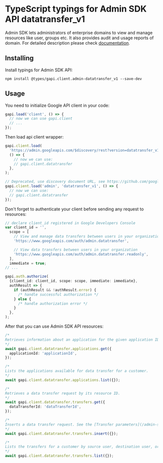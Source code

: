 # TypeScript typings for Admin SDK API datatransfer_v1

Admin SDK lets administrators of enterprise domains to view and manage resources like user, groups etc. It also provides audit and usage reports of domain.
For detailed description please check [documentation](https://developers.google.com/admin-sdk/).

## Installing

Install typings for Admin SDK API:

```
npm install @types/gapi.client.admin-datatransfer_v1 --save-dev
```

## Usage

You need to initialize Google API client in your code:

```typescript
gapi.load('client', () => {
  // now we can use gapi.client
  // ...
});
```

Then load api client wrapper:

```typescript
gapi.client.load(
  'https://admin.googleapis.com/$discovery/rest?version=datatransfer_v1',
  () => {
    // now we can use:
    // gapi.client.datatransfer
  },
);
```

```typescript
// Deprecated, use discovery document URL, see https://github.com/google/google-api-javascript-client/blob/master/docs/reference.md#----gapiclientloadname----version----callback--
gapi.client.load('admin', 'datatransfer_v1', () => {
  // now we can use:
  // gapi.client.datatransfer
});
```

Don't forget to authenticate your client before sending any request to resources:

```typescript
// declare client_id registered in Google Developers Console
var client_id = '',
  scope = [
    // View and manage data transfers between users in your organization
    'https://www.googleapis.com/auth/admin.datatransfer',

    // View data transfers between users in your organization
    'https://www.googleapis.com/auth/admin.datatransfer.readonly',
  ],
  immediate = true;
// ...

gapi.auth.authorize(
  {client_id: client_id, scope: scope, immediate: immediate},
  authResult => {
    if (authResult && !authResult.error) {
      /* handle successful authorization */
    } else {
      /* handle authorization error */
    }
  },
);
```

After that you can use Admin SDK API resources: <!-- TODO: make this work for multiple namespaces -->

```typescript
/*
Retrieves information about an application for the given application ID.
*/
await gapi.client.datatransfer.applications.get({
  applicationId: 'applicationId',
});

/*
Lists the applications available for data transfer for a customer.
*/
await gapi.client.datatransfer.applications.list({});

/*
Retrieves a data transfer request by its resource ID.
*/
await gapi.client.datatransfer.transfers.get({
  dataTransferId: 'dataTransferId',
});

/*
Inserts a data transfer request. See the [Transfer parameters](/admin-sdk/data-transfer/v1/parameters) reference for specific application requirements.
*/
await gapi.client.datatransfer.transfers.insert({});

/*
Lists the transfers for a customer by source user, destination user, or status.
*/
await gapi.client.datatransfer.transfers.list({});
```
